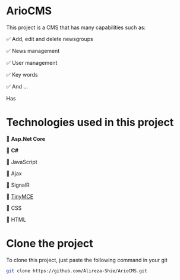 # ArioCMS
This project is a CMS that has many capabilities such as:

:white_check_mark: Add, edit and delete newsgroups

:white_check_mark: News management

:white_check_mark: User management

:white_check_mark: Key words

:white_check_mark: And ...

Has

# Technologies used in this project

:large_blue_circle: **Asp.Net Core**

:large_blue_circle: **C#**

:large_blue_circle: JavaScript

:large_blue_circle: Ajax

:large_blue_circle: SignalR

:large_blue_circle: [TinyMCE](https://www.tiny.cloud)

:large_blue_circle: CSS

:large_blue_circle: HTML

# Clone the project
To clone this project, just paste the following command in your git

```bash
git clone https://github.com/Alireza-Shie/ArioCMS.git
